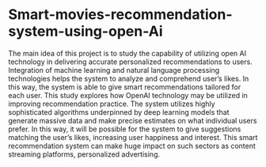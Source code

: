 # Smart-movies-recommendation-system-using-open-Ai
The main idea of this project is to study the capability of utilizing open AI technology in delivering accurate personalized recommendations to users. Integration of machine learning and natural language processing technologies helps the system to analyze and comprehend user’s likes. In this way, the system is able to give smart recommendations tailored for each user. This study explores how OpenAI technology may be utilized in improving recommendation practice. The system utilizes highly sophisticated algorithms underpinned by deep learning models that generate massive data and make precise estimates on what individual users prefer. In this way, it will be possible for the system to give suggestions matching the user’s likes, increasing user happiness and interest. This smart recommendation system can make huge impact on such sectors as content streaming platforms, personalized advertising.
